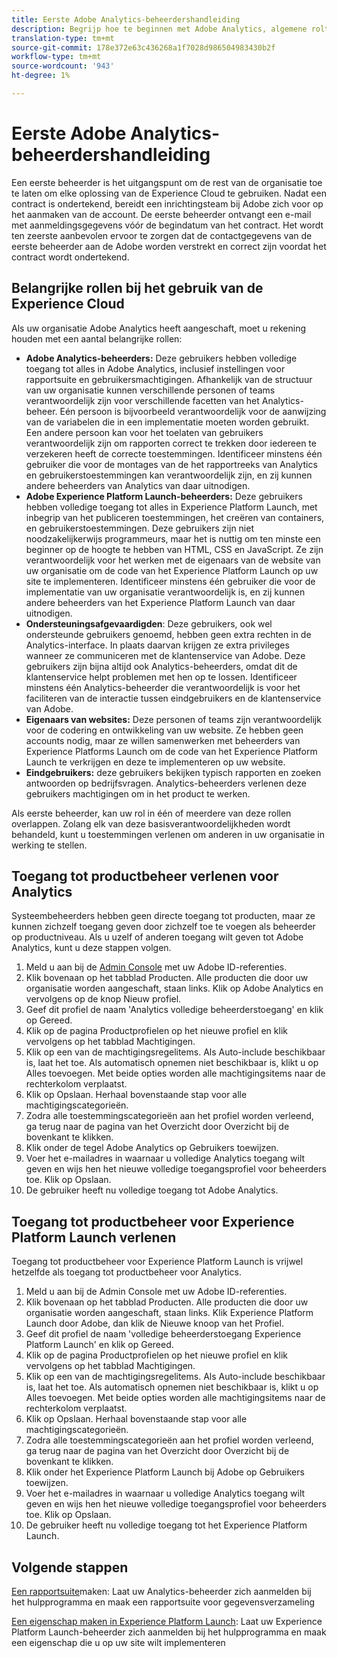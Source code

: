 ```yaml
---
title: Eerste Adobe Analytics-beheerdershandleiding
description: Begrijp hoe te beginnen met Adobe Analytics, algemene roltypes, en het programma openen aan UI.
translation-type: tm+mt
source-git-commit: 178e372e63c436268a1f7028d986504983430b2f
workflow-type: tm+mt
source-wordcount: '943'
ht-degree: 1%

---
```



# Eerste Adobe Analytics-beheerdershandleiding

Een eerste beheerder is het uitgangspunt om de rest van de organisatie toe te laten om elke oplossing van de Experience Cloud te gebruiken. Nadat een contract is ondertekend, bereidt een inrichtingsteam bij Adobe zich voor op het aanmaken van de account. De eerste beheerder ontvangt een e-mail met aanmeldingsgegevens vóór de begindatum van het contract. Het wordt ten zeerste aanbevolen ervoor te zorgen dat de contactgegevens van de eerste beheerder aan de Adobe worden verstrekt en correct zijn voordat het contract wordt ondertekend.

## Belangrijke rollen bij het gebruik van de Experience Cloud

Als uw organisatie Adobe Analytics heeft aangeschaft, moet u rekening houden met een aantal belangrijke rollen:

* **Adobe Analytics-beheerders:** Deze gebruikers hebben volledige toegang tot alles in Adobe Analytics, inclusief instellingen voor rapportsuite en gebruikersmachtigingen. Afhankelijk van de structuur van uw organisatie kunnen verschillende personen of teams verantwoordelijk zijn voor verschillende facetten van het Analytics-beheer. Eén persoon is bijvoorbeeld verantwoordelijk voor de aanwijzing van de variabelen die in een implementatie moeten worden gebruikt. Een andere persoon kan voor het toelaten van gebruikers verantwoordelijk zijn om rapporten correct te trekken door iedereen te verzekeren heeft de correcte toestemmingen. Identificeer minstens één gebruiker die voor de montages van de het rapportreeks van Analytics en gebruikerstoestemmingen kan verantwoordelijk zijn, en zij kunnen andere beheerders van Analytics van daar uitnodigen.
* **Adobe Experience Platform Launch-beheerders:** Deze gebruikers hebben volledige toegang tot alles in Experience Platform Launch, met inbegrip van het publiceren toestemmingen, het creëren van containers, en gebruikerstoestemmingen. Deze gebruikers zijn niet noodzakelijkerwijs programmeurs, maar het is nuttig om ten minste een beginner op de hoogte te hebben van HTML, CSS en JavaScript. Ze zijn verantwoordelijk voor het werken met de eigenaars van de website van uw organisatie om de code van het Experience Platform Launch op uw site te implementeren. Identificeer minstens één gebruiker die voor de implementatie van uw organisatie verantwoordelijk is, en zij kunnen andere beheerders van het Experience Platform Launch van daar uitnodigen.
* **Ondersteuningsafgevaardigden**: Deze gebruikers, ook wel ondersteunde gebruikers genoemd, hebben geen extra rechten in de Analytics-interface. In plaats daarvan krijgen ze extra privileges wanneer ze communiceren met de klantenservice van Adobe. Deze gebruikers zijn bijna altijd ook Analytics-beheerders, omdat dit de klantenservice helpt problemen met hen op te lossen. Identificeer minstens één Analytics-beheerder die verantwoordelijk is voor het faciliteren van de interactie tussen eindgebruikers en de klantenservice van Adobe.
* **Eigenaars van websites:** Deze personen of teams zijn verantwoordelijk voor de codering en ontwikkeling van uw website. Ze hebben geen accounts nodig, maar ze willen samenwerken met beheerders van Experience Platforms Launch om de code van het Experience Platform Launch te verkrijgen en deze te implementeren op uw website.
* **Eindgebruikers:** deze gebruikers bekijken typisch rapporten en zoeken antwoorden op bedrijfsvragen. Analytics-beheerders verlenen deze gebruikers machtigingen om in het product te werken.

Als eerste beheerder, kan uw rol in één of meerdere van deze rollen overlappen. Zolang elk van deze basisverantwoordelijkheden wordt behandeld, kunt u toestemmingen verlenen om anderen in uw organisatie in werking te stellen.

## Toegang tot productbeheer verlenen voor Analytics

Systeembeheerders hebben geen directe toegang tot producten, maar ze kunnen zichzelf toegang geven door zichzelf toe te voegen als beheerder op productniveau. Als u uzelf of anderen toegang wilt geven tot Adobe Analytics, kunt u deze stappen volgen.

1. Meld u aan bij de [Admin Console](https://adminconsole.adobe.com/) met uw Adobe ID-referenties.
1. Klik bovenaan op het tabblad Producten. Alle producten die door uw organisatie worden aangeschaft, staan links. Klik op Adobe Analytics en vervolgens op de knop Nieuw profiel.
1. Geef dit profiel de naam &#39;Analytics volledige beheerderstoegang&#39; en klik op Gereed.
1. Klik op de pagina Productprofielen op het nieuwe profiel en klik vervolgens op het tabblad Machtigingen.
1. Klik op een van de machtigingsregelitems. Als Auto-include beschikbaar is, laat het toe. Als automatisch opnemen niet beschikbaar is, klikt u op Alles toevoegen. Met beide opties worden alle machtigingsitems naar de rechterkolom verplaatst.
1. Klik op Opslaan. Herhaal bovenstaande stap voor alle machtigingscategorieën.
1. Zodra alle toestemmingscategorieën aan het profiel worden verleend, ga terug naar de pagina van het Overzicht door Overzicht bij de bovenkant te klikken.
1. Klik onder de tegel Adobe Analytics op Gebruikers toewijzen.
1. Voer het e-mailadres in waarnaar u volledige Analytics toegang wilt geven en wijs hen het nieuwe volledige toegangsprofiel voor beheerders toe. Klik op Opslaan.
1. De gebruiker heeft nu volledige toegang tot Adobe Analytics.

## Toegang tot productbeheer voor Experience Platform Launch verlenen

Toegang tot productbeheer voor Experience Platform Launch is vrijwel hetzelfde als toegang tot productbeheer voor Analytics.

1. Meld u aan bij de Admin Console met uw Adobe ID-referenties.
1. Klik bovenaan op het tabblad Producten. Alle producten die door uw organisatie worden aangeschaft, staan links. Klik Experience Platform Launch door Adobe, dan klik de Nieuwe knoop van het Profiel.
1. Geef dit profiel de naam &#39;volledige beheerderstoegang Experience Platform Launch&#39; en klik op Gereed.
1. Klik op de pagina Productprofielen op het nieuwe profiel en klik vervolgens op het tabblad Machtigingen.
1. Klik op een van de machtigingsregelitems. Als Auto-include beschikbaar is, laat het toe. Als automatisch opnemen niet beschikbaar is, klikt u op Alles toevoegen. Met beide opties worden alle machtigingsitems naar de rechterkolom verplaatst.
1. Klik op Opslaan. Herhaal bovenstaande stap voor alle machtigingscategorieën.
1. Zodra alle toestemmingscategorieën aan het profiel worden verleend, ga terug naar de pagina van het Overzicht door Overzicht bij de bovenkant te klikken.
1. Klik onder het Experience Platform Launch bij Adobe op Gebruikers toewijzen.
1. Voer het e-mailadres in waarnaar u volledige Analytics toegang wilt geven en wijs hen het nieuwe volledige toegangsprofiel voor beheerders toe. Klik op Opslaan.
1. De gebruiker heeft nu volledige toegang tot het Experience Platform Launch.

## Volgende stappen

[Een rapportsuite](create-report-suite.md)maken: Laat uw Analytics-beheerder zich aanmelden bij het hulpprogramma en maak een rapportsuite voor gegevensverzameling

[Een eigenschap maken in Experience Platform Launch](/help/implement/launch/create-analytics-property.md): Laat uw Experience Platform Launch-beheerder zich aanmelden bij het hulpprogramma en maak een eigenschap die u op uw site wilt implementeren
